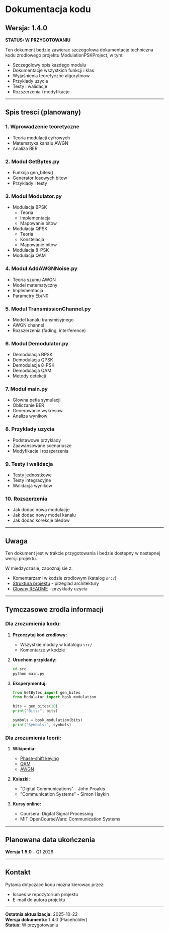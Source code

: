 # Dokumentacja kodu

## Wersja: 1.4.0

**STATUS: W PRZYGOTOWANIU**

Ten dokument bedzie zawierac szczegolowa dokumentacje techniczna kodu zrodlowego projektu ModulationPSKProject, w tym:

- Szczegolowy opis kazdego modulu
- Dokumentacje wszystkich funkcji i klas
- Wyjaśnienia teoretyczne algorytmow
- Przyklady uzycia
- Testy i walidacje
- Rozszerzenia i modyfikacje

---

## Spis tresci (planowany)

### 1. Wprowadzenie teoretyczne

- Teoria modulacji cyfrowych
- Matematyka kanalu AWGN
- Analiza BER

### 2. Modul GetBytes.py

- Funkcja gen_bites()
- Generator losowych bitow
- Przyklady i testy

### 3. Modul Modulator.py

- Modulacja BPSK
  - Teoria
  - Implementacja
  - Mapowanie bitow
- Modulacja QPSK
  - Teoria
  - Konstelacja
  - Mapowanie bitow
- Modulacja 8-PSK
- Modulacja QAM

### 4. Modul AddAWGNNoise.py

- Teoria szumu AWGN
- Model matematyczny
- Implementacja
- Parametry Eb/N0

### 5. Modul TransmissionChannel.py

- Model kanalu transmisyjnego
- AWGN channel
- Rozszerzenia (fading, interference)

### 6. Modul Demodulator.py

- Demodulacja BPSK
- Demodulacja QPSK
- Demodulacja 8-PSK
- Demodulacja QAM
- Metody detekcji

### 7. Modul main.py

- Glowna petla symulacji
- Obliczanie BER
- Generowanie wykresow
- Analiza wynikow

### 8. Przyklady uzycia

- Podstawowe przyklady
- Zaawansowane scenariusze
- Modyfikacje i rozszerzenia

### 9. Testy i walidacja

- Testy jednostkowe
- Testy integracyjne
- Walidacja wynikow

### 10. Rozszerzenia

- Jak dodac nowa modulacje
- Jak dodac nowy model kanalu
- Jak dodac korekcje bledow

---

## Uwaga

Ten dokument jest w trakcie przygotowania i bedzie dostepny w nastepnej wersji projektu.

W miedzyczasie, zapoznaj sie z:

- Komentarzami w kodzie zrodlowym (katalog `src/`)
- [Struktura projektu](project-structure.md) - przeglad architektury
- [Glowny README](../README.md) - przyklady uzycia

---

## Tymczasowe zrodla informacji

### Dla zrozumienia kodu:

1. **Przeczytaj kod zrodlowy:**

   - Wszystkie moduly w katalogu `src/`
   - Komentarze w kodzie

2. **Uruchom przyklady:**

   ```bash
   cd src
   python main.py
   ```

3. **Eksperymentuj:**

   ```python
   from GetBytes import gen_bites
   from Modulator import bpsk_modulation

   bits = gen_bites(10)
   print("Bits:", bits)

   symbols = bpsk_modulation(bits)
   print("Symbols:", symbols)
   ```

### Dla zrozumienia teorii:

1. **Wikipedia:**

   - [Phase-shift keying](https://en.wikipedia.org/wiki/Phase-shift_keying)
   - [QAM](https://en.wikipedia.org/wiki/Quadrature_amplitude_modulation)
   - [AWGN](https://en.wikipedia.org/wiki/Additive_white_Gaussian_noise)

2. **Ksiazki:**

   - "Digital Communications" - John Proakis
   - "Communication Systems" - Simon Haykin

3. **Kursy online:**
   - Coursera: Digital Signal Processing
   - MIT OpenCourseWare: Communication Systems

---

## Planowana data ukończenia

**Wersja 1.5.0** - Q1 2026

---

## Kontakt

Pytania dotyczace kodu mozna kierowac przez:

- Issues w repozytorium projektu
- E-mail do autora projektu

---

**Ostatnia aktualizacja:** 2025-10-22  
**Wersja dokumentu:** 1.4.0 (Placeholder)  
**Status:** W przygotowaniu
